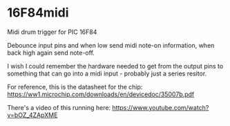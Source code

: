 # 16F84midi
Midi drum trigger for PIC 16F84

Debounce input pins and when low send midi note-on information, when back high again send note-off.

I wish I could remember the hardware needed to get from the output pins to something that can go into a midi input - probably just a series resitor.

For reference, this is the datasheet for the chip: https://ww1.microchip.com/downloads/en/devicedoc/35007b.pdf

There's a video of this running here: https://www.youtube.com/watch?v=bOZ_4ZApXME
